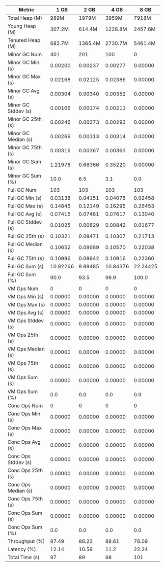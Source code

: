 | Metric | 1 GB | 2 GB | 4 GB | 8 GB |
|------|----|----|----|----|
| Total Heap (M) | 989M | 1979M | 3959M | 7918M |
| Young Heap (M) | 307.2M | 614.4M | 1228.8M | 2457.6M |
| Tenured Heap (M) | 682.7M | 1365.4M | 2730.7M | 5461.4M |
| Minor GC Num | 401 | 201 | 100 | 0 |
| Minor GC Min (s) | 0.00200 | 0.00237 | 0.00277 | 0.00000 |
| Minor GC Max (s) | 0.02168 | 0.02125 | 0.02386 | 0.00000 |
| Minor GC Avg (s) | 0.00304 | 0.00340 | 0.00352 | 0.00000 |
| Minor GC Stddev (s) | 0.00166 | 0.00174 | 0.00211 | 0.00000 |
| Minor GC 25th (s) | 0.00246 | 0.00273 | 0.00293 | 0.00000 |
| Minor GC Median (s) | 0.00269 | 0.00313 | 0.00314 | 0.00000 |
| Minor GC 75th (s) | 0.00316 | 0.00367 | 0.00363 | 0.00000 |
| Minor GC Sum (s) | 1.21976 | 0.68366 | 0.35220 | 0.00000 |
| Minor GC Sum (%) | 10.0 | 6.5 | 3.1 | 0.0 |
| Full GC Num | 103 | 103 | 103 | 103 |
| Full GC Min (s) | 0.03138 | 0.04151 | 0.04076 | 0.02458 |
| Full GC Max (s) | 0.14845 | 0.12149 | 0.16295 | 0.26453 |
| Full GC Avg (s) | 0.07415 | 0.07481 | 0.07617 | 0.13040 |
| Full GC Stddev (s) | 0.01025 | 0.00829 | 0.00842 | 0.01677 |
| Full GC 25th (s) | 0.10321 | 0.09471 | 0.10307 | 0.21713 |
| Full GC Median (s) | 0.10652 | 0.09689 | 0.10570 | 0.22038 |
| Full GC 75th (s) | 0.10996 | 0.09942 | 0.10916 | 0.22360 |
| Full GC Sum (s) | 10.92266 | 9.89485 | 10.84376 | 22.24425 |
| Full GC Sum (%) | 90.0 | 93.5 | 96.9 | 100.0 |
| VM Ops Num | 0 | 0 | 0 | 0 |
| VM Ops Min (s) | 0.00000 | 0.00000 | 0.00000 | 0.00000 |
| VM Ops Max (s) | 0.00000 | 0.00000 | 0.00000 | 0.00000 |
| VM Ops Avg (s) | 0.00000 | 0.00000 | 0.00000 | 0.00000 |
| VM Ops Stddev (s) | 0.00000 | 0.00000 | 0.00000 | 0.00000 |
| VM Ops 25th (s) | 0.00000 | 0.00000 | 0.00000 | 0.00000 |
| VM Ops Median (s) | 0.00000 | 0.00000 | 0.00000 | 0.00000 |
| VM Ops 75th (s) | 0.00000 | 0.00000 | 0.00000 | 0.00000 |
| VM Ops Sum (s) | 0.00000 | 0.00000 | 0.00000 | 0.00000 |
| VM Ops Sum (%) | 0.0 | 0.0 | 0.0 | 0.0 |
| Conc Ops Num | 0 | 0 | 0 | 0 |
| Conc Ops Min (s) | 0.00000 | 0.00000 | 0.00000 | 0.00000 |
| Conc Ops Max (s) | 0.00000 | 0.00000 | 0.00000 | 0.00000 |
| Conc Ops Avg (s) | 0.00000 | 0.00000 | 0.00000 | 0.00000 |
| Conc Ops Stddev (s) | 0.00000 | 0.00000 | 0.00000 | 0.00000 |
| Conc Ops 25th (s) | 0.00000 | 0.00000 | 0.00000 | 0.00000 |
| Conc Ops Median (s) | 0.00000 | 0.00000 | 0.00000 | 0.00000 |
| Conc Ops 75th (s) | 0.00000 | 0.00000 | 0.00000 | 0.00000 |
| Conc Ops Sum (s) | 0.00000 | 0.00000 | 0.00000 | 0.00000 |
| Conc Ops Sum (%) | 0.0 | 0.0 | 0.0 | 0.0 |
| Throughput (%) | 87.49 | 88.22 | 88.61 | 78.09 |
| Latency (%) | 12.14 | 10.58 | 11.2 | 22.24 |
| Total Time (s) | 97 | 89 | 98 | 101 |
